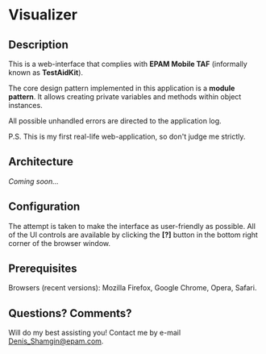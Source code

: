 Visualizer
==========
Description
-----------
This is a web-interface that complies with **EPAM Mobile TAF** (informally known as **TestAidKit**).

The core design pattern implemented in this application is a **module pattern**. It allows creating private variables and methods within object instances.

All possible unhandled errors are directed to the application log.

P.S. This is my first real-life web-application, so don't judge me strictly.

Architecture
------------
*Coming soon...*

Configuration
-------------
The attempt is taken to make the interface as user-friendly as possible. All of the UI controls are available by clicking the **\[?\]** button in the bottom right corner of the browser window.

Prerequisites
-------------
Browsers (recent versions): Mozilla Firefox, Google Chrome, Opera, Safari.

Questions? Comments?
--------------------
Will do my best assisting you! Contact me by e-mail <a href="mailto:Denis_Shamgin@epam.com">Denis_Shamgin@epam.com</a>.